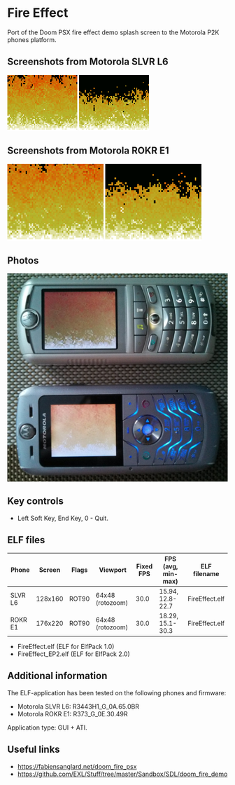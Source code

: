 Fire Effect
===========

Port of the Doom PSX fire effect demo splash screen to the Motorola P2K phones platform.

## Screenshots from Motorola SLVR L6

![Screenshot of Fire Effect from Motorola L6 1](../images/Screenshot_FireEffect_L6_1.png) ![Screenshot of Fire Effect from Motorola L6 2](../images/Screenshot_FireEffect_L6_2.png)

## Screenshots from Motorola ROKR E1

![Screenshot of Fire Effect from Motorola E1 1](../images/Screenshot_FireEffect_E1_1.png) ![Screenshot of Fire Effect from Motorola E1 2](../images/Screenshot_FireEffect_E1_2.png)

## Photos

![Photo of Fire Effect on Motorola L6 and Motorola E1 1](../images/Photo_FireEffect_L6_E1_1.jpg)

## Key controls

* Left Soft Key, End Key, 0 - Quit.

## ELF files

| Phone   | Screen  | Flags | Viewport            | Fixed FPS  | FPS (avg, min-max) | ELF filename   |
| ---     | ---     | ---   | ---                 | ---        | ---                |---             |
| SLVR L6 | 128x160 | ROT90 | 64x48 (rotozoom)    | 30.0       | 15.94, 12.8-22.7   | FireEffect.elf |
| ROKR E1 | 176x220 | ROT90 | 64x48 (rotozoom)    | 30.0       | 18.29, 15.1-30.3   | FireEffect.elf |

* FireEffect.elf (ELF for ElfPack 1.0)
* FireEffect_EP2.elf (ELF for ElfPack 2.0)

## Additional information

The ELF-application has been tested on the following phones and firmware:

* Motorola SLVR L6: R3443H1_G_0A.65.0BR
* Motorola ROKR E1: R373_G_0E.30.49R

Application type: GUI + ATI.

## Useful links

* https://fabiensanglard.net/doom_fire_psx
* https://github.com/EXL/Stuff/tree/master/Sandbox/SDL/doom_fire_demo
